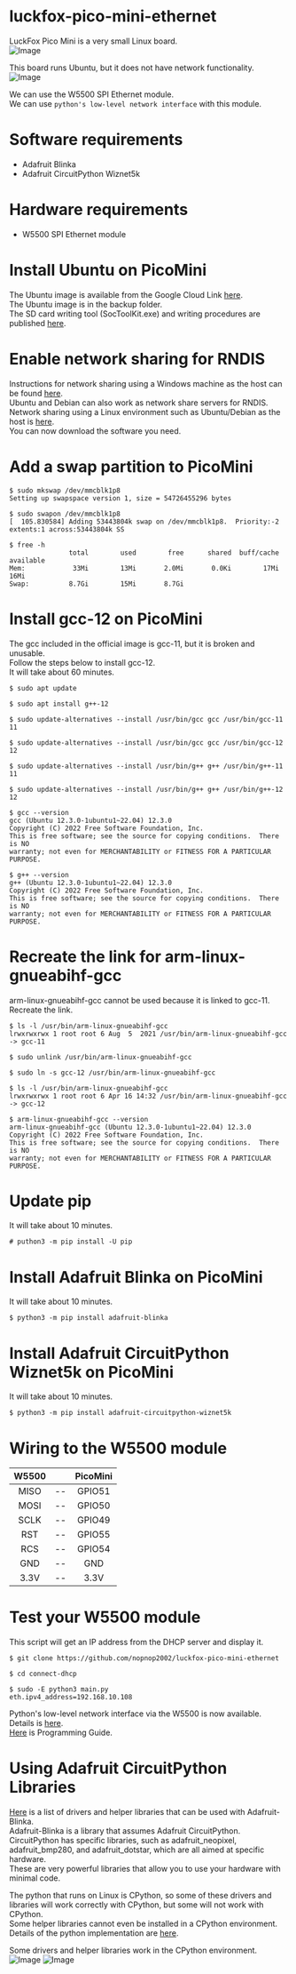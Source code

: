 # luckfox-pico-mini-ethernet
LuckFox Pico Mini is a very small Linux board.   
![Image](https://github.com/user-attachments/assets/99665cda-ba36-4de3-a1a9-d8cf117ef590)

This board runs Ubuntu, but it does not have network functionality.   
![Image](https://github.com/user-attachments/assets/7938e371-6be8-4acd-82b5-e38e85d1f44c)

We can use the W5500 SPI Ethernet module.   
We can use `python's low-level network interface` with this module.   

# Software requirements   
- Adafruit Blinka   
- Adafruit CircuitPython Wiznet5k   

# Hardware requirements   
- W5500 SPI Ethernet module   

# Install Ubuntu on PicoMini   
The Ubuntu image is available from the Google Cloud Link [here](https://wiki.luckfox.com/Luckfox-Pico/Luckfox-Pico-RV1103/Luckfox-Pico-prepare).    
The Ubuntu image is in the backup folder.   
The SD card writing tool (SocToolKit.exe) and writing procedures are published [here](https://wiki.luckfox.com/Luckfox-Pico/Luckfox-Pico-SD-Card-burn-image/).   

# Enable network sharing for RNDIS   
Instructions for network sharing using a Windows machine as the host can be found [here](https://wiki.luckfox.com/Luckfox-Pico/Luckfox-Pico-RV1106/Luckfox-Pico-Ultra-W/Luckfox-Pico-quick-start/Network-Sharing/ubuntu).   
Ubuntu and Debian can also work as network share servers for RNDIS.   
Network sharing using a Linux environment such as Ubuntu/Debian as the host is [here](https://github.com/nopnop2002/luckfox-pico-mini-ethernet/tree/main/Network-sharing).   
You can now download the software you need.   

# Add a swap partition to PicoMini
```
$ sudo mkswap /dev/mmcblk1p8
Setting up swapspace version 1, size = 54726455296 bytes

$ sudo swapon /dev/mmcblk1p8
[  105.830584] Adding 53443804k swap on /dev/mmcblk1p8.  Priority:-2 extents:1 across:53443804k SS

$ free -h
               total        used        free      shared  buff/cache   available
Mem:            33Mi        13Mi       2.0Mi       0.0Ki        17Mi        16Mi
Swap:          8.7Gi        15Mi       8.7Gi
```


# Install gcc-12 on PicoMini   
The gcc included in the official image is gcc-11, but it is broken and unusable.   
Follow the steps below to install gcc-12.   
It will take about 60 minutes.   
```
$ sudo apt update

$ sudo apt install g++-12

$ sudo update-alternatives --install /usr/bin/gcc gcc /usr/bin/gcc-11 11

$ sudo update-alternatives --install /usr/bin/gcc gcc /usr/bin/gcc-12 12

$ sudo update-alternatives --install /usr/bin/g++ g++ /usr/bin/g++-11 11

$ sudo update-alternatives --install /usr/bin/g++ g++ /usr/bin/g++-12 12

$ gcc --version
gcc (Ubuntu 12.3.0-1ubuntu1~22.04) 12.3.0
Copyright (C) 2022 Free Software Foundation, Inc.
This is free software; see the source for copying conditions.  There is NO
warranty; not even for MERCHANTABILITY or FITNESS FOR A PARTICULAR PURPOSE.

$ g++ --version
g++ (Ubuntu 12.3.0-1ubuntu1~22.04) 12.3.0
Copyright (C) 2022 Free Software Foundation, Inc.
This is free software; see the source for copying conditions.  There is NO
warranty; not even for MERCHANTABILITY or FITNESS FOR A PARTICULAR PURPOSE.
```

# Recreate the link for arm-linux-gnueabihf-gcc   
arm-linux-gnueabihf-gcc cannot be used because it is linked to gcc-11.   
Recreate the link.   
```
$ ls -l /usr/bin/arm-linux-gnueabihf-gcc
lrwxrwxrwx 1 root root 6 Aug  5  2021 /usr/bin/arm-linux-gnueabihf-gcc -> gcc-11

$ sudo unlink /usr/bin/arm-linux-gnueabihf-gcc

$ sudo ln -s gcc-12 /usr/bin/arm-linux-gnueabihf-gcc

$ ls -l /usr/bin/arm-linux-gnueabihf-gcc
lrwxrwxrwx 1 root root 6 Apr 16 14:32 /usr/bin/arm-linux-gnueabihf-gcc -> gcc-12

$ arm-linux-gnueabihf-gcc --version
arm-linux-gnueabihf-gcc (Ubuntu 12.3.0-1ubuntu1~22.04) 12.3.0
Copyright (C) 2022 Free Software Foundation, Inc.
This is free software; see the source for copying conditions.  There is NO
warranty; not even for MERCHANTABILITY or FITNESS FOR A PARTICULAR PURPOSE.
```

# Update pip
It will take about 10 minutes.   
```
# puthon3 -m pip install -U pip
```


# Install Adafruit Blinka on PicoMini
It will take about 10 minutes.   
```
$ python3 -m pip install adafruit-blinka
```

# Install Adafruit CircuitPython Wiznet5k on PicoMini
It will take about 10 minutes.   
```
$ python3 -m pip install adafruit-circuitpython-wiznet5k
```

# Wiring to the W5500 module
|W5500||PicoMini|
|:-:|:-:|:-:|
|MISO|--|GPIO51|
|MOSI|--|GPIO50|
|SCLK|--|GPIO49|
|RST|--|GPIO55|
|RCS|--|GPIO54|
|GND|--|GND|
|3.3V|--|3.3V|


# Test your W5500 module
This script will get an IP address from the DHCP server and display it.   
```
$ git clone https://github.com/nopnop2002/luckfox-pico-mini-ethernet

$ cd connect-dhcp

$ sudo -E python3 main.py
eth.ipv4_address=192.168.10.108
```

Python's low-level network interface via the W5500 is now available.   
Details is [here](https://docs.python.org/3.13/library/socket.html).   
[Here](https://realpython.com/python-sockets/) is Programming Guide.   

# Using Adafruit CircuitPython Libraries
[Here](https://learn.adafruit.com/circuitpython-essentials/circuitpython-libraries) is a list of drivers and helper libraries that can be used with Adafruit-Blinka.   
Adafruit-Blinka is a library that assumes Adafruit CircuitPython.   
CircuitPython has specific libraries, such as adafruit_neopixel, adafruit_bmp280, and adafruit_dotstar, which are all aimed at specific hardware.   
These are very powerful libraries that allow you to use your hardware with minimal code.   

The python that runs on Linux is CPython, so some of these drivers and libraries will work correctly with CPython, but some will not work with CPython.   
Some helper libraries cannot even be installed in a CPython environment.   
Details of the python implementation are [here](https://picockpit.com/raspberry-pi/whats-the-difference-between-micropython-circuitpython-cpython-anyway/).   

Some drivers and helper libraries work in the CPython environment.   
![Image](https://github.com/user-attachments/assets/a4977714-540c-42fe-8982-65bbaef524f2)
![Image](https://github.com/user-attachments/assets/7103e491-c949-4b9b-8bf4-5d41f15945a5)

